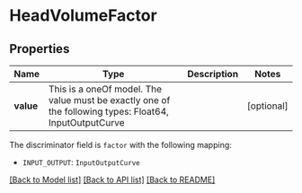 # HeadVolumeFactor

## Properties

Name | Type | Description | Notes
------------ | ------------- | ------------- | -------------
**value** | This is a oneOf model. The value must be exactly one of the following types: Float64, InputOutputCurve |  | [optional]

The discriminator field is `factor` with the following mapping:

- `INPUT_OUTPUT`: `InputOutputCurve`

[[Back to Model list]](../README.md#models) [[Back to API list]](../README.md#api-endpoints) [[Back to README]](../README.md)
